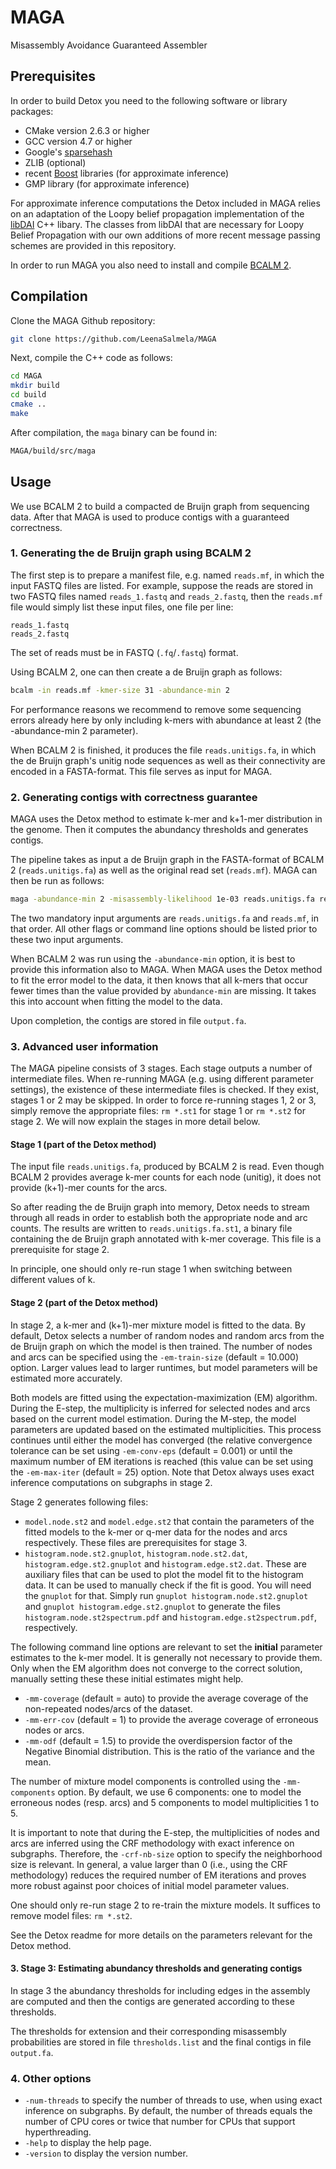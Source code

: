 # MAGA

Misassembly Avoidance Guaranteed Assembler

## Prerequisites
In order to build Detox you need to the following software or library packages:

  * CMake version 2.6.3 or higher
  * GCC version 4.7 or higher
  * Google's [sparsehash](https://github.com/sparsehash/sparsehash)
  * ZLIB (optional)
  * recent [Boost](https://www.boost.org/) libraries (for approximate inference)
  * GMP library (for approximate inference)

For approximate inference computations the Detox included in MAGA relies on an adaptation of the Loopy belief propagation implementation of the [libDAI](https://bitbucket.org/jorism/libdai/src/master/) C++ libary. 
The classes from libDAI that are necessary for Loopy Belief Propagation with our own additions of more recent message passing schemes are provided in this repository.

In order to run MAGA you also need to install and compile [BCALM 2](https://github.com/GATB/bcalm).

## Compilation

Clone the MAGA Github repository:

```bash
git clone https://github.com/LeenaSalmela/MAGA
```

Next, compile the C++ code as follows:

```bash
cd MAGA
mkdir build
cd build
cmake ..
make
```

After compilation, the `maga` binary can be found in:

```bash
MAGA/build/src/maga
```

## Usage

We use BCALM 2 to build a compacted de Bruijn graph from sequencing data. After that MAGA is used to produce contigs with a guaranteed correctness.

### 1. Generating the de Bruijn graph using BCALM 2
The first step is to prepare a manifest file, e.g. named `reads.mf`, in which the input FASTQ files are listed. For example, suppose the reads are stored in two FASTQ files named `reads_1.fastq` and `reads_2.fastq`, then the `reads.mf` file would simply list these input files, one file per line:

```
reads_1.fastq
reads_2.fastq
```
The set of reads must be in FASTQ (`.fq`/`.fastq`) format.

Using BCALM 2, one can then create a de Bruijn graph as follows:

```bash
bcalm -in reads.mf -kmer-size 31 -abundance-min 2
```

For performance reasons we recommend to remove some sequencing errors already here by only including k-mers with abundance at least 2 (the -abundance-min 2 parameter).

When BCALM 2 is finished, it produces the file `reads.unitigs.fa`, in which the de Bruijn graph's unitig node sequences as well as their connectivity are encoded in a FASTA-format. This file serves as input for MAGA.

### 2. Generating contigs with correctness guarantee

MAGA uses the Detox method to estimate k-mer and k+1-mer distribution in the genome. Then it computes the abundancy thresholds and generates contigs.

The pipeline takes as input a de Bruijn graph in the FASTA-format of BCALM 2 (`reads.unitigs.fa`) as well as the original read set (`reads.mf`). MAGA can then be run as follows:

```bash
maga -abundance-min 2 -misassembly-likelihood 1e-03 reads.unitigs.fa reads.mf
```

The two mandatory input arguments are `reads.unitigs.fa` and `reads.mf`, in that order. All other flags or command line options should be listed prior to these two input arguments.

When BCALM 2 was run using the `-abundance-min`  option, it is best to provide this information also to MAGA. When MAGA uses the Detox method to fit the error model to the data, it then knows that all k-mers that occur fewer times than the value provided by `abundance-min` are missing. It takes this into account when fitting the model to the data.

Upon completion, the contigs are stored in file `output.fa`.

### 3. Advanced user information 
The MAGA pipeline consists of 3 stages. Each stage outputs a number of intermediate files. When re-running MAGA (e.g. using different parameter settings), the existence of these intermediate files is checked. If they exist, stages 1 or 2 may be skipped. In order to force re-running stages 1, 2 or 3, simply remove the appropriate files: `rm *.st1` for stage 1 or  `rm *.st2` for stage 2. We will now explain the stages in more detail below.

#### Stage 1 (part of the Detox method)
The input file `reads.unitigs.fa`, produced by BCALM 2 is read. Even though BCALM 2 provides average k-mer counts for each node (unitig), it does not provide (k+1)-mer counts for the arcs.

So after reading the de Bruijn graph into memory, Detox needs to stream through all reads in order to establish both the appropriate node and arc counts. The results are written to `reads.unitigs.fa.st1`, a binary file containing the de Bruijn graph annotated with k-mer coverage. This file is a prerequisite for stage 2.

In principle, one should only re-run stage 1 when switching between different values of k.

#### Stage 2 (part of the Detox method)
In stage 2, a k-mer and (k+1)-mer mixture model is fitted to the data. By default, Detox selects a number of random nodes and random arcs from the de Bruijn graph on which the model is then trained. The number of nodes and arcs can be specified using the `-em-train-size` (default = 10.000) option. Larger values lead to larger runtimes, but model parameters will be estimated more accurately.

Both models are fitted using the expectation-maximization (EM) algorithm. During the E-step, the multiplicity is inferred for selected nodes and arcs based on the current model estimation. During the M-step, the model parameters are updated based on the estimated multiplicities. This process continues until either the model has converged (the relative convergence tolerance can be set using `-em-conv-eps` (default = 0.001) or until the maximum number of EM iterations is reached (this value can be set using the `-em-max-iter` (default = 25) option. Note that Detox always uses exact inference computations on subgraphs in stage 2.

Stage 2 generates following files:

  * `model.node.st2` and `model.edge.st2` that contain the parameters of the fitted models to the k-mer or q-mer data for the nodes and arcs respectively. These files are prerequisites for stage 3.
  * `histogram.node.st2.gnuplot`, `histogram.node.st2.dat`, `histogram.edge.st2.gnuplot` and `histogram.edge.st2.dat`. These are auxiliary files that can be used to plot the model fit to the histogram data. It can be used to manually check if the fit is good.  You will need the `gnuplot` for that. Simply run `gnuplot histogram.node.st2.gnuplot` and `gnuplot histogram.edge.st2.gnuplot` to generate the files `histogram.node.st2spectrum.pdf` and `histogram.edge.st2spectrum.pdf`, respectively.

The following command line options are relevant to set the **initial** parameter estimates to the k-mer model. It is generally not necessary to provide them. Only when the EM algorithm does not converge to the correct solution, manually setting these these initial estimates might help.

* `-mm-coverage` (default = auto) to provide the average coverage of the non-repeated nodes/arcs of the dataset.
* `-mm-err-cov` (default = 1) to provide the average coverage of erroneous nodes or arcs. 
* `-mm-odf` (default = 1.5) to provide the overdispersion factor of the Negative Binomial distribution. This is the ratio of the variance and the mean.

The number of mixture model components is controlled using the `-mm-components` option. By default, we use 6 components: one to model the erroneous nodes (resp. arcs) and 5 components to model multiplicities 1 to 5.

It is important to note that during the E-step, the multiplicities of nodes and arcs are inferred using the CRF methodology with exact inference on subgraphs. Therefore, the `-crf-nb-size` option to specify the neighborhood size is relevant. In general, a value larger than 0 (i.e., using the CRF methodology) reduces the required number of EM iterations and proves more robust against poor choices of initial model parameter values.

One should only re-run stage 2 to re-train the mixture models. It suffices to remove model files: `rm *.st2`.

See the Detox readme for more details on the parameters relevant for the Detox method.

#### 3. Stage 3: Estimating abundancy thresholds and generating contigs

In stage 3 the abundancy thresholds for including edges in the assembly are computed and then the contigs are generated according to these thresholds.

The thresholds for extension and their corresponding misassembly probabilities are stored in file `thresholds.list` and the final contigs in file `output.fa`.

 ### 4. Other options

 * `-num-threads` to specify the number of threads to use, when using exact inference on subgraphs. By default, the number of threads equals the number of CPU cores or twice that number for CPUs that support hyperthreading.
 * `-help` to display the help page.
 * `-version` to display the version number.
